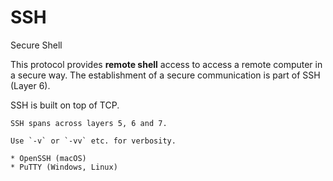 # SSH

Secure Shell

This protocol provides **remote shell** access to access a remote computer in a secure way. The establishment of a secure communication is part of SSH (Layer 6).

SSH is built on top of TCP.

~~~admonish hint title="SSH across multiple OSI layers"
SSH spans across layers 5, 6 and 7.
~~~

~~~admonish tip
Use `-v` or `-vv` etc. for verbosity.
~~~

~~~admonish info title="SSH implementations"
* OpenSSH (macOS)
* PuTTY (Windows, Linux)
~~~
